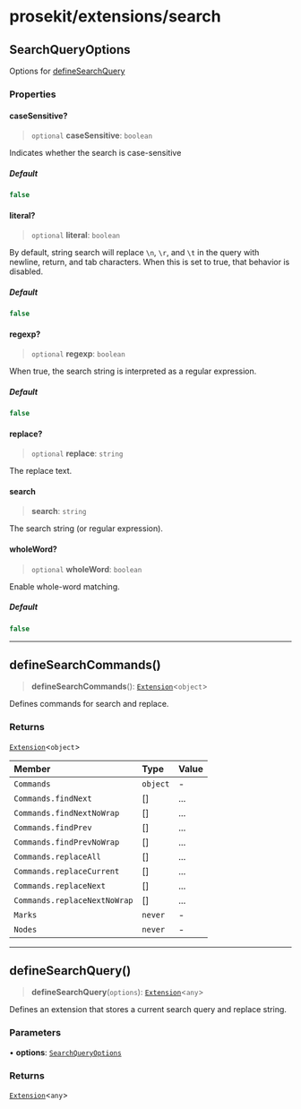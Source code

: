 # prosekit/extensions/search

<a id="SearchQueryOptions" name="SearchQueryOptions"></a>

## SearchQueryOptions

Options for [defineSearchQuery](search.md#defineSearchQuery)

### Properties

<a id="caseSensitive" name="caseSensitive"></a>

#### caseSensitive?

> `optional` **caseSensitive**: `boolean`

Indicates whether the search is case-sensitive

##### Default

```ts
false
```

<a id="literal" name="literal"></a>

#### literal?

> `optional` **literal**: `boolean`

By default, string search will replace `\n`, `\r`, and `\t` in the query
with newline, return, and tab characters. When this is set to true, that
behavior is disabled.

##### Default

```ts
false
```

<a id="regexp" name="regexp"></a>

#### regexp?

> `optional` **regexp**: `boolean`

When true, the search string is interpreted as a regular expression.

##### Default

```ts
false
```

<a id="replace" name="replace"></a>

#### replace?

> `optional` **replace**: `string`

The replace text.

<a id="search" name="search"></a>

#### search

> **search**: `string`

The search string (or regular expression).

<a id="wholeWord" name="wholeWord"></a>

#### wholeWord?

> `optional` **wholeWord**: `boolean`

Enable whole-word matching.

##### Default

```ts
false
```

***

<a id="defineSearchCommands" name="defineSearchCommands"></a>

## defineSearchCommands()

> **defineSearchCommands**(): [`Extension`](../core.md#ExtensionT)\<`object`\>

Defines commands for search and replace.

### Returns

[`Extension`](../core.md#ExtensionT)\<`object`\>

| Member | Type | Value |
| :------ | :------ | :------ |
| `Commands` | `object` | - |
| `Commands.findNext` | [] | ... |
| `Commands.findNextNoWrap` | [] | ... |
| `Commands.findPrev` | [] | ... |
| `Commands.findPrevNoWrap` | [] | ... |
| `Commands.replaceAll` | [] | ... |
| `Commands.replaceCurrent` | [] | ... |
| `Commands.replaceNext` | [] | ... |
| `Commands.replaceNextNoWrap` | [] | ... |
| `Marks` | `never` | - |
| `Nodes` | `never` | - |

***

<a id="defineSearchQuery" name="defineSearchQuery"></a>

## defineSearchQuery()

> **defineSearchQuery**(`options`): [`Extension`](../core.md#ExtensionT)\<`any`\>

Defines an extension that stores a current search query and replace string.

### Parameters

• **options**: [`SearchQueryOptions`](search.md#SearchQueryOptions)

### Returns

[`Extension`](../core.md#ExtensionT)\<`any`\>
